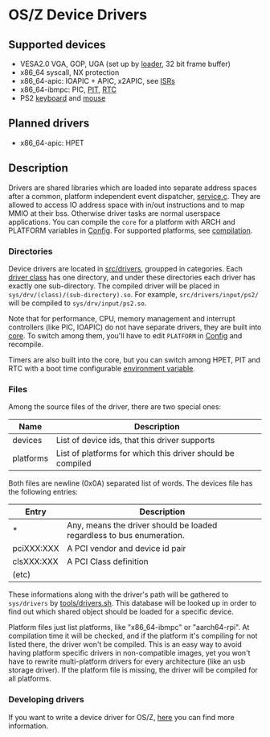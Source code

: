 OS/Z Device Drivers
===================

Supported devices
-----------------

 * VESA2.0 VGA, GOP, UGA (set up by [loader](https://github.com/bztsrc/osz/blob/master/loader), 32 bit frame buffer)
 * x86_64 syscall, NX protection
 * x86_64-apic: IOAPIC + APIC, x2APIC, see [ISRs](https://github.com/bztsrc/osz/blob/master/src/core/x86_64/isrs.sh)
 * x86_64-ibmpc: PIC, [PIT](https://github.com/bztsrc/osz/blob/master/src/core/x86_64/ibmpc/pit.S), [RTC](https://github.com/bztsrc/osz/blob/master/src/core/x86_64/ibmpc/rtc.S)
 * PS2 [keyboard](https://github.com/bztsrc/osz/blob/master/src/drivers/input/ps2/keyboard.S) and [mouse](https://github.com/bztsrc/osz/blob/master/src/drivers/input/ps2/mouse.S)

Planned drivers
---------------

 * x86_64-apic: HPET

Description
-----------

Drivers are shared libraries which are loaded into separate address spaces after a
common, platform independent event dispatcher, [service.c](https://github.com/bztsrc/osz/blob/master/src/lib/libc/service.c).
They are allowed to access IO address space with in/out instructions and to map MMIO at their bss. Otherwise driver tasks
are normal userspace applications. You can compile the `core` for a platform with ARCH and PLATFORM variables in [Config](https://github.com/bztsrc/osz/blob/master/Config).
For supported platforms, see [compilation](https://github.com/bztsrc/osz/blob/master/docs/compile.md).

### Directories

Device drivers are located in [src/drivers](https://github.com/bztsrc/osz/blob/master/src/drivers), groupped in categories.
Each [driver class](https://github.com/bztsrc/osz/blob/master/src/drivers/README.md) has one directory, and
under these directories each driver has exactly one sub-directory. The compiled
driver will be placed in `sys/drv/(class)/(sub-directory).so`. For example, `src/drivers/input/ps2/` will be compiled
to `sys/drv/input/ps2.so`.

Note that for performance, CPU, memory management and interrupt controllers (like PIC, IOAPIC) do not have separate drivers, they
are built into [core](https://github.com/bztsrc/osz/blob/master/src/core/x86_64/isrs.sh). To
switch among them, you'll have to edit `PLATFORM` in [Config](https://github.com/bztsrc/osz/blob/master/Config) and recompile.

Timers are also built into the core, but you can switch among HPET, PIT and RTC with a boot time configurable [environment variable](https://github.com/bztsrc/osz/blob/master/docs/bootopts.md).

### Files

Among the source files of the driver, there are two special ones:

| Name | Description |
| ---- | ----------- |
| devices | List of device ids, that this driver supports |
| platforms | List of platforms for which this driver should be compiled |

Both files are newline (0x0A) separated list of words. The devices file has the following entries:

| Entry | Description |
| ----- | ----------- |
| *     | Any, means the driver should be loaded regardless to bus enumeration. |
| pciXXX:XXX | A PCI vendor and device id pair |
| clsXXX:XXX | A PCI Class definition |
| (etc) |  |

These informations along with the driver's path will be gathered to `sys/drivers` by
[tools/drivers.sh](https://github.com/bztsrc/osz/blob/master/tools/drivers.sh). This database
will be looked up in order to find out which shared object should be loaded for a specific
device.

Platform files just list platforms, like "x86_64-ibmpc" or "aarch64-rpi". At compilation time it will be checked,
and if the platform it's compiling for not listed there, the driver won't be compiled. This
is an easy way to avoid having platform specific drivers in non-compatible images, yet
you won't have to rewrite multi-platform drivers for every architecture (like an usb storage
driver). If the platform file is missing, the driver will be compiled for all platforms.

### Developing drivers

If you want to write a device driver for OS/Z, [here](https://github.com/bztsrc/osz/blob/master/docs/howto3-develop.md) you can find more information.
